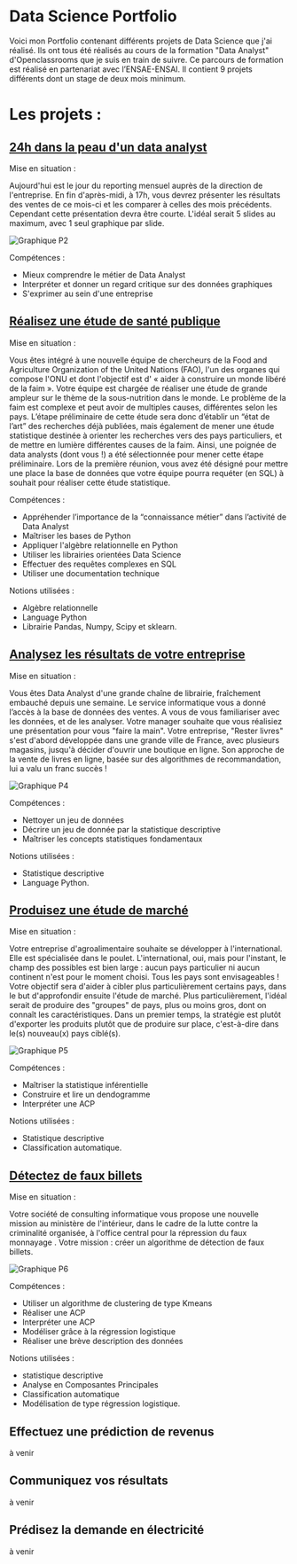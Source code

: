 # Data Science Portfolio
Voici mon Portfolio contenant différents projets de Data Science que j'ai réalisé.
Ils ont tous été réalisés au cours de la formation "Data Analyst" d'Openclassrooms que je suis en train de suivre. Ce parcours de formation est réalisé en partenariat avec l’ENSAE-ENSAI. Il contient 9 projets différents dont un stage de deux mois minimum.

# Les projets : 

## [24h dans la peau d'un data analyst](https://github.com/Lbutscher/Data-Science-Portfolio/tree/master/Projet%202%20-%2024h%20dans%20la%20peau%20d'un%20Data%20Analyst)

Mise en situation :

Aujourd'hui est le jour du reporting mensuel auprès de la direction de l'entreprise. 
En fin d'après-midi, à 17h, vous devrez présenter les résultats des ventes de ce mois-ci et les comparer à celles des mois précédents.
Cependant cette présentation devra être courte. L'idéal serait 5 slides au maximum, avec 1 seul graphique par slide.


![Graphique P2](https://github.com/Lbutscher/Data-Science-Portfolio/blob/master/Projet%202%20-%2024h%20dans%20la%20peau%20d'un%20Data%20Analyst/P2_graphs/Utilises/12.png)

Compétences : 

- Mieux comprendre le métier de Data Analyst
- Interpréter et donner un regard critique sur des données graphiques
- S'exprimer au sein d'une entreprise

## [Réalisez une étude de santé publique](https://github.com/Lbutscher/Data-Science-Portfolio/tree/master/Projet%203%20-%20Realisez%20une%20etude%20de%20sante%20publique)

Mise en situation :

Vous êtes intégré à une nouvelle équipe de chercheurs de la Food and Agriculture Organization of the United Nations (FAO), l'un des organes qui compose l'ONU et dont l'objectif est d' « aider à construire un monde libéré de la faim ».
Votre équipe est chargée de réaliser une étude de grande ampleur sur le thème de la sous-nutrition dans le monde.
Le problème de la faim est complexe et peut avoir de multiples causes, différentes selon les pays. 
L’étape préliminaire de cette étude sera donc d’établir un “état de l’art” des recherches déjà publiées, mais également de mener une étude statistique destinée à orienter les recherches vers des pays particuliers, et de mettre en lumière différentes causes de la faim. 
Ainsi, une poignée de data analysts (dont vous !) a été sélectionnée pour mener cette étape préliminaire. Lors de la première réunion, vous avez été désigné pour mettre une place la base de données que votre équipe pourra requéter (en SQL) à souhait pour réaliser cette étude statistique.

Compétences : 

- Appréhender l’importance de la “connaissance métier” dans l’activité de Data Analyst
- Maîtriser les bases de Python
- Appliquer l'algèbre relationnelle en Python
- Utiliser les librairies orientées Data Science
- Effectuer des requêtes complexes en SQL
- Utiliser une documentation technique


Notions utilisées :
 
- Algèbre relationnelle 
- Language Python
- Librairie Pandas, Numpy, Scipy et sklearn.

## [Analysez les résultats de votre entreprise](https://github.com/Lbutscher/Data-Science-Portfolio/tree/master/Projet%204%20-%20Analysez%20les%20resultats%20de%20votre%20entreprise)

Mise en situation :

Vous êtes Data Analyst d'une grande chaîne de librairie, fraîchement embauché depuis une semaine.
Le service informatique vous a donné l’accès à la base de données des ventes. A vous de vous familiariser avec les données, et de les analyser. 
Votre manager souhaite que vous réalisiez une présentation pour vous "faire la main".
Votre entreprise, "Rester livres" s'est d'abord développée dans une grande ville de France, avec plusieurs magasins, jusqu'à décider d'ouvrir une boutique en ligne.
 Son approche de la vente de livres en ligne, basée sur des algorithmes de recommandation, lui a valu un franc succès !

![Graphique P4](https://github.com/Lbutscher/Data-Science-Portfolio/blob/master/Projet%204%20-%20Analysez%20les%20resultats%20de%20votre%20entreprise/graphs_P4/hist_CA_categ.png)

Compétences : 

- Nettoyer un jeu de données
- Décrire un jeu de donnée par la statistique descriptive
- Maîtriser les concepts statistiques fondamentaux


Notions utilisées :
 
- Statistique descriptive 
- Language Python.

## [Produisez une étude de marché](https://github.com/Lbutscher/Data-Science-Portfolio/tree/master/Projet%205%20-%20Produisez%20une%20etude%20de%20marche)

Mise en situation :

Votre entreprise d'agroalimentaire souhaite se développer à l'international. Elle est spécialisée dans le poulet.
L'international, oui, mais pour l'instant, le champ des possibles est bien large : aucun pays particulier ni aucun continent n'est pour le moment choisi. Tous les pays sont envisageables !
Votre objectif sera d'aider à cibler plus particulièrement certains pays, dans le but d'approfondir ensuite l'étude de marché. 
Plus particulièrement, l'idéal serait de produire des "groupes" de pays, plus ou moins gros, dont on connaît les caractéristiques.
Dans un premier temps, la stratégie est plutôt d'exporter les produits plutôt que de produire sur place, c'est-à-dire dans le(s) nouveau(x) pays ciblé(s).

![Graphique P5](https://github.com/Lbutscher/Data-Science-Portfolio/blob/master/Projet%205%20-%20Produisez%20une%20etude%20de%20marche/dendrogramme_P5.png)

Compétences : 

- Maîtriser la statistique inférentielle
- Construire et lire un dendogramme
- Interpréter une ACP


Notions utilisées :
 
- Statistique descriptive 
- Classification automatique.

## [Détectez de faux billets](https://github.com/Lbutscher/Data-Science-Portfolio/tree/master/Projet%206%20-%20D%C3%A9tectez%20des%20faux-billets)

Mise en situation :

Votre société de consulting informatique vous propose une nouvelle mission au ministère de l'intérieur,
dans le cadre de la lutte contre la criminalité organisée, à l'office central pour la répression du faux monnayage .
Votre mission : créer un algorithme de détection de faux billets.

![Graphique P6](https://github.com/Lbutscher/Data-Science-Portfolio/blob/master/Projet%206%20-%20D%C3%A9tectez%20des%20faux-billets/Graphs/ACP/projection.png)

Compétences : 

- Utiliser un algorithme de clustering de type Kmeans
- Réaliser une ACP
- Interpréter une ACP
- Modéliser grâce à la régression logistique
- Réaliser une brève description des données


Notions utilisées :
 
- statistique descriptive
- Analyse en Composantes Principales
- Classification automatique
- Modélisation de type régression logistique.

## Effectuez une prédiction de revenus

à venir

## Communiquez vos résultats

à venir

## Prédisez la demande en électricité

à venir
